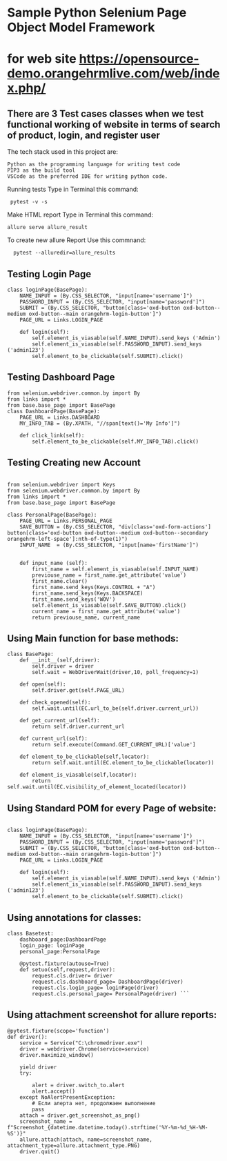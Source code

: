 # Sample Python Selenium Page Object Model Framework
# for web site https://opensource-demo.orangehrmlive.com/web/index.php/
## There are 3 Test cases classes when we test functional working of website in terms of  search of product,  login,  and register user 




The tech stack used in this project are:

    Python as the programming language for writing test code
    PIP3 as the build tool
    VSCode as the preferred IDE for writing python code.

Running tests
Type in Terminal this command:

     pytest -v -s
        

Make HTML report
Type in Terminal this command:

    allure serve allure_result

To create new allure Report 
Use this commnand:

      pytest --alluredir=allure_results



## Testing Login Page
```
class loginPage(BasePage):
    NAME_INPUT = (By.CSS_SELECTOR, "input[name='username']")
    PASSWORD_INPUT = (By.CSS_SELECTOR, "input[name='password']")
    SUBMIT = (By.CSS_SELECTOR, "button[class='oxd-button oxd-button--medium oxd-button--main orangehrm-login-button']")
    PAGE_URL = Links.LOGIN_PAGE

    def login(self):
        self.element_is_viasable(self.NAME_INPUT).send_keys ('Admin')
        self.element_is_viasable(self.PASSWORD_INPUT).send_keys ('admin123')
        self.element_to_be_clickable(self.SUBMIT).click()
```

## Testing Dashboard Page
```
from selenium.webdriver.common.by import By
from links import *
from base.base_page import BasePage
class DashboardPage(BasePage):
    PAGE_URL = Links.DASHBOARD
    MY_INFO_TAB = (By.XPATH, "//span[text()='My Info']")

    def click_link(self):
        self.element_to_be_clickable(self.MY_INFO_TAB).click()
```






## Testing Creating new Account
```

from selenium.webdriver import Keys
from selenium.webdriver.common.by import By
from links import *
from base.base_page import BasePage

class PersonalPage(BasePage):
    PAGE_URL = Links.PERSONAL_PAGE
    SAVE_BUTTON = (By.CSS_SELECTOR, "div[class='oxd-form-actions'] button[class='oxd-button oxd-button--medium oxd-button--secondary orangehrm-left-space']:nth-of-type(1)")
    INPUT_NAME  = (By.CSS_SELECTOR, "input[name='firstName']")


    def input_name (self):
        first_name = self.element_is_viasable(self.INPUT_NAME)
        previouse_name = first_name.get_attribute('value')        
        first_name.clear()
        first_name.send_keys(Keys.CONTROL + "A")
        first_name.send_keys(Keys.BACKSPACE)
        first_name.send_keys('WOV')
        self.element_is_viasable(self.SAVE_BUTTON).click()
        current_name = first_name.get_attribute('value')        
        return previouse_name, current_name
```




 ## Using Main function for base methods:
```
class BasePage:
    def __init__(self,driver):
        self.driver = driver
        self.wait = WebDriverWait(driver,10, poll_frequency=1)

    def open(self):
        self.driver.get(self.PAGE_URL)

    def check_opened(self):
        self.wait.until(EC.url_to_be(self.driver.current_url))

    def get_current_url(self):
        return self.driver.current_url

    def current_url(self):
        return self.execute(Command.GET_CURRENT_URL)['value']

    def element_to_be_clickable(self,locator):
        return self.wait.until(EC.element_to_be_clickable(locator))

    def element_is_viasable(self,locator):
        return self.wait.until(EC.visibility_of_element_located(locator))
   ```   
## Using Standard POM for every Page of website:
```     

class loginPage(BasePage):
    NAME_INPUT = (By.CSS_SELECTOR, "input[name='username']")
    PASSWORD_INPUT = (By.CSS_SELECTOR, "input[name='password']")
    SUBMIT = (By.CSS_SELECTOR, "button[class='oxd-button oxd-button--medium oxd-button--main orangehrm-login-button']")
    PAGE_URL = Links.LOGIN_PAGE

    def login(self):
        self.element_is_viasable(self.NAME_INPUT).send_keys ('Admin')
        self.element_is_viasable(self.PASSWORD_INPUT).send_keys ('admin123')
        self.element_to_be_clickable(self.SUBMIT).click()

``` 
## Using annotations for classes: 


    class Basetest:
        dashboard_page:DashboardPage
        login_page: loginPage
        personal_page:PersonalPage

        @pytest.fixture(autouse=True)
        def setuo(self,request,driver):
            request.cls.driver= driver
            request.cls.dashboard_page= DashboardPage(driver)
            request.cls.login_page= loginPage(driver)
            request.cls.personal_page= PersonalPage(driver) ```


## Using attachment screenshot for allure reports: 



```
@pytest.fixture(scope='function')
def driver():
    service = Service("C:\chromedriver.exe")
    driver = webdriver.Chrome(service=service)
    driver.maximize_window()

    yield driver
    try:

        alert = driver.switch_to.alert
        alert.accept()
    except NoAlertPresentException:
        # Если алерта нет, продолжаем выполнение
        pass
    attach = driver.get_screenshot_as_png()
    screenshot_name = f"Screenshot_{datetime.datetime.today().strftime('%Y-%m-%d_%H-%M-%S')}"
    allure.attach(attach, name=screenshot_name, attachment_type=allure.attachment_type.PNG)
    driver.quit()




         